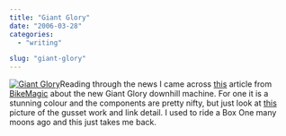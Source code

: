 ```yaml
---
title: "Giant Glory"
date: "2006-03-28"
categories: 
  - "writing"

slug: "giant-glory"
---
```


[![Giant Glory](/images/119490169_84114fb34d_m.jpg)](http://www.flickr.com/photos/funkylarma/119490169/ "Photo Sharing")Reading through the news I came across [this](http://www.bikemagic.com/news/article.asp?UAN=4680&v=1) article from [BikeMagic](http://www.bikemagic.com/) about the new Giant Glory downhill machine. For one it is a stunning colour and the components are pretty nifty, but just look at [this](http://www.bikemagic.com/news/images/giant06_glory_link_hi.jpg) picture of the gusset work and link detail. I used to ride a Box One many moons ago and this just takes me back.
